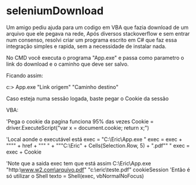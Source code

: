 # seleniumDownload


Um amigo pediu ajuda para um codigo em VBA que fazia download de um arquivo que ele pegava na rede, Após diversos stackoverflow e sem entrar num consenso, resolvi criar um programa escrito em C# que faz essa integração simples e rapida, sem a necessidade de instalar nada.



No CMD você executa o programa "App.exe" e passa como parametro o link do download e o caminho que deve ser salvo.

Ficando assim:

c:\> App.exe "Link origem" "Caminho destino" 


Caso esteja numa sessão logada, baste pegar o Cookie da sessão 


VBA:

'Pega o cookie da pagina funciona 95% das vezes
Cookie = driver.ExecuteScript("var x = document.cookie; return x;")

'Local aonde o executável está
 exec = "C:\Eric\App.exe "
 exec = exec + """" + href + """ " + """C:\Eric\" + Cells(Selection.Row, 5) + ".pdf"" "
 exec = exec + Cookie
 
 'Note que a saida exec tem que está assim C:\Eric\App.exe "http:\\www.w2.com\arquivo.pdf" "c:\eric\teste.pdf" cookieSession 
 'Então é só utilizar o Shell
 texto = Shell(exec, vbNormalNoFocus)
